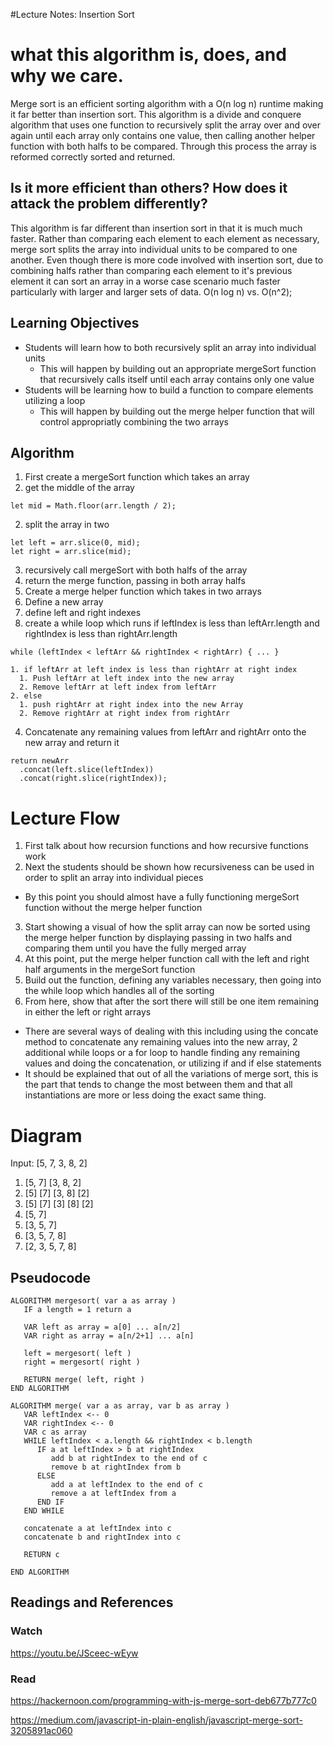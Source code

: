 #Lecture Notes: Insertion Sort

# what this algorithm is, does, and why we care.
Merge sort is an efficient sorting algorithm with a O(n log n) runtime making it far better than insertion sort. This algorithm is a divide and conquere algorithm that uses one function to recursively split the array over and over again until each array only contains one value, then calling another helper function with both halfs to be compared. Through this process the array is reformed correctly sorted and returned. 


## Is it more efficient than others? How does it attack the problem differently?
This algorithm is far different than insertion sort in that it is much much faster. Rather than comparing each element to each element as necessary, merge sort splits the array into individual units to be compared to one another. Even though there is more code involved with insertion sort, due to combining halfs rather than comparing each element to it's previous element it can sort an array in a worse case scenario much faster particularly with larger and larger sets of data. O(n log n) vs. O(n^2);


## Learning Objectives
* Students will learn how to both recursively split an array into individual units
  * This will happen by building out an appropriate mergeSort function that recursively calls itself until each array contains only one value
* Students will be learning how to build a function to compare elements utilizing a loop
  * This will happen by building out the merge helper function that will control appropriatly combining the two arrays


## Algorithm
1. First create a mergeSort function which takes an array
  1. get the middle of the array
  ```
  let mid = Math.floor(arr.length / 2);
  ```
  2. split the array in two
  ```
  let left = arr.slice(0, mid);
  let right = arr.slice(mid);
  ```
  3. recursively call mergeSort with both halfs of the array
  4. return the merge function, passing in both array halfs 
2. Create a merge helper function which takes in two arrays
  1. Define a new array
  2. define left and right indexes 
  3. create a while loop which runs if leftIndex is less than leftArr.length and rightIndex is less than rightArr.length
  ```
  while (leftIndex < leftArr && rightIndex < rightArr) { ... }
  ```
    1. if leftArr at left index is less than rightArr at right index
      1. Push leftArr at left index into the new array
      2. Remove leftArr at left index from leftArr
    2. else
      1. push rightArr at right index into the new Array
      2. Remove rightArr at right index from rightArr
  4. Concatenate any remaining values from leftArr and rightArr onto the new array and return it
  ```
  return newArr
    .concat(left.slice(leftIndex))
    .concat(right.slice(rightIndex));
  ```


# Lecture Flow
1. First talk about how recursion functions and how recursive functions work
2. Next the students should be shown how recursiveness can be used in order to split an array into individual pieces
  * By this point you should almost have a fully functioning mergeSort function without the merge helper function
3. Start showing a visual of how the split array can now be sorted using the merge helper function by displaying passing in two halfs and comparing them until you have the fully merged array
4. At this point, put the merge helper function call with the left and right half arguments in the mergeSort function
5. Build out the function, defining any variables necessary, then going into the while loop which handles all of the sorting
6. From here, show that after the sort there will still be one item remaining in either the left or right arrays
  * There are several ways of dealing with this including using the concate method to concatenate any remaining values into the new array, 2 additional while loops or a for loop to handle finding any remaining values and doing the concatenation, or utilizing if and if else statements
  * It should be explained that out of all the variations of merge sort, this is the part that tends to change the most between them and that all instantiations are more or less doing the exact same thing.


# Diagram
Input: [5, 7, 3, 8, 2]
1. [5, 7] [3, 8, 2]
2. [5] [7] [3, 8] [2]
3. [5] [7] [3] [8] [2]
4. [5, 7]
5. [3, 5, 7]
6. [3, 5, 7, 8]
7. [2, 3, 5, 7, 8]


## Pseudocode
```
ALGORITHM mergesort( var a as array )
   IF a length = 1 return a

   VAR left as array = a[0] ... a[n/2]
   VAR right as array = a[n/2+1] ... a[n]

   left = mergesort( left )
   right = mergesort( right )

   RETURN merge( left, right )
END ALGORITHM

ALGORITHM merge( var a as array, var b as array )
   VAR leftIndex <-- 0
   VAR rightIndex <-- 0
   VAR c as array
   WHILE leftIndex < a.length && rightIndex < b.length
      IF a at leftIndex > b at rightIndex
         add b at rightIndex to the end of c
         remove b at rightIndex from b
      ELSE
         add a at leftIndex to the end of c
         remove a at leftIndex from a
      END IF
   END WHILE

   concatenate a at leftIndex into c
   concatenate b and rightIndex into c
   
   RETURN c
	
END ALGORITHM
```

## Readings and References
### Watch
https://youtu.be/JSceec-wEyw

### Read
https://hackernoon.com/programming-with-js-merge-sort-deb677b777c0

https://medium.com/javascript-in-plain-english/javascript-merge-sort-3205891ac060
